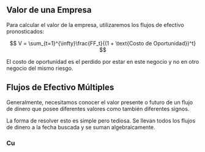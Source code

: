 

## Valor de una Empresa

Para calcular el valor de la empresa, utilizaremos los flujos de efectivo pronosticados:

$$
V = \sum_{t=1}^{\infty}\frac{FF_t}{(1 + \text{Costo de Oportunidad})^t}
$$

El costo de oportunidad es el perdido por estar en este negocio y no en otro negocio del mismo riesgo.

## Flujos de Efectivo Múltiples

Generalmente, necesitamos conocer el valor presente o futuro de un flujo de dinero que posee diferentes valores como también diferentes signos.

La forma de resolver esto es simple pero tediosa. Se llevan todos los flujos de dinero a la fecha buscada y se suman algebraicamente.

### Cu
